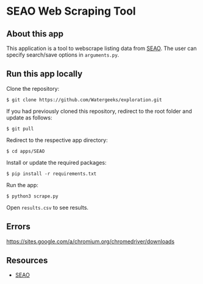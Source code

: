 # SEAO Web Scraping Tool

## About this app

This application is a tool to webscrape listing data from [SEAO](https://seao.ca/). The user can specify search/save options in `arguments.py`.

## Run this app locally

Clone the repository:

```
$ git clone https://github.com/Watergeeks/exploration.git
```

If you had previously cloned this repository, redirect to the root folder and update as follows:

```
$ git pull
```

Redirect to the respective app directory:

```
$ cd apps/SEAO
```

Install or update the required packages:

```
$ pip install -r requirements.txt
```

Run the app:

```
$ python3 scrape.py
```

Open `results.csv` to see results.

## Errors

https://sites.google.com/a/chromium.org/chromedriver/downloads

## Resources

* [SEAO](https://seao.ca/)
